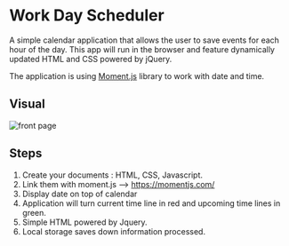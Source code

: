 #  Work Day Scheduler

A simple calendar application that allows the user to save events for each hour of the day. This app will run in the browser and feature dynamically updated HTML and CSS powered by jQuery.

The application is using  [Moment.js](https://momentjs.com/) library to work with date and time. 

## Visual 

![front page](https://user-images.githubusercontent.com/64518932/84562907-53213a00-ad8a-11ea-8309-da9f06bf6bde.JPG)

## Steps 

1. Create your documents : HTML, CSS, Javascript.
2. Link them with moment.js --> https://momentjs.com/ 
3. Display date on top of calendar
4. Application will turn current time line in red and upcoming time lines in green.
5. Simple HTML powered by Jquery.
6. Local storage saves down information processed.




